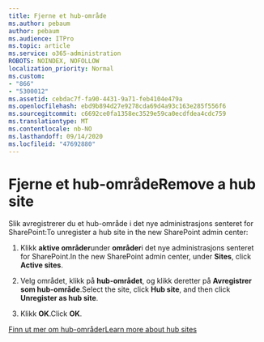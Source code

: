 ```yaml
---
title: Fjerne et hub-område
ms.author: pebaum
author: pebaum
ms.audience: ITPro
ms.topic: article
ms.service: o365-administration
ROBOTS: NOINDEX, NOFOLLOW
localization_priority: Normal
ms.custom:
- "866"
- "5300012"
ms.assetid: cebdac7f-fa90-4431-9a71-feb4104e479a
ms.openlocfilehash: ebd9b894d27e9278cda69d4a93c163e285f556f6
ms.sourcegitcommit: c6692ce0fa1358ec3529e59ca0ecdfdea4cdc759
ms.translationtype: MT
ms.contentlocale: nb-NO
ms.lasthandoff: 09/14/2020
ms.locfileid: "47692880"
---
```

# <a name="remove-a-hub-site"></a><span data-ttu-id="c1895-102">Fjerne et hub-område</span><span class="sxs-lookup"><span data-stu-id="c1895-102">Remove a hub site</span></span>

<span data-ttu-id="c1895-103">Slik avregistrerer du et hub-område i det nye administrasjons senteret for SharePoint:</span><span class="sxs-lookup"><span data-stu-id="c1895-103">To unregister a hub site in the new SharePoint admin center:</span></span>
  
1. <span data-ttu-id="c1895-104">Klikk **aktive områder**under **områder**i det nye administrasjons senteret for SharePoint.</span><span class="sxs-lookup"><span data-stu-id="c1895-104">In the new SharePoint admin center, under **Sites**, click **Active sites**.</span></span>

2. <span data-ttu-id="c1895-105">Velg området, klikk på **hub-området**, og klikk deretter på **Avregistrer som hub-område**.</span><span class="sxs-lookup"><span data-stu-id="c1895-105">Select the site, click **Hub site**, and then click **Unregister as hub site**.</span></span>

3. <span data-ttu-id="c1895-106">Klikk **OK**.</span><span class="sxs-lookup"><span data-stu-id="c1895-106">Click **OK**.</span></span>

[<span data-ttu-id="c1895-107">Finn ut mer om hub-områder</span><span class="sxs-lookup"><span data-stu-id="c1895-107">Learn more about hub sites</span></span>](https://support.office.com/article/what-is-a-sharepoint-hub-site-fe26ae84-14b7-45b6-a6d1-948b3966427f)
  